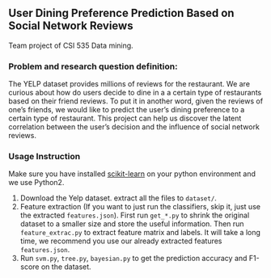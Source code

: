 ## User Dining Preference Prediction Based on Social Network Reviews

Team project of CSI 535 Data mining.

### Problem and research question definition:

The YELP dataset provides millions of reviews for the restaurant. We are curious about how do users decide to dine in a a certain type of restaurants based on their friend reviews. To put it in another word, given the reviews of one’s friends, we would like to predict the user’s dining preference to a certain type of restaurant. This project can help us discover the latent correlation between the user’s decision and the influence of social network reviews.


### Usage Instruction
Make sure you have installed [scikit-learn](https://scikit-learn.org/stable/index.html) on your python environment and we use Python2.
1. Download the Yelp dataset. extract all the files to `dataset/`.
2. Feature extraction (If you want to just run the classifiers, skip it, just use the extracted `features.json`). First run `get_*.py` to shrink the original dataset to a smaller size and store the useful information. Then run `feature_extrac.py` to extract feature matrix and labels. It will take a long time, we recommend you use our already extracted features `features.json`.
3. Run `svm.py`, `tree.py`, `bayesian.py` to get the prediction accuracy and F1-score on the dataset.
